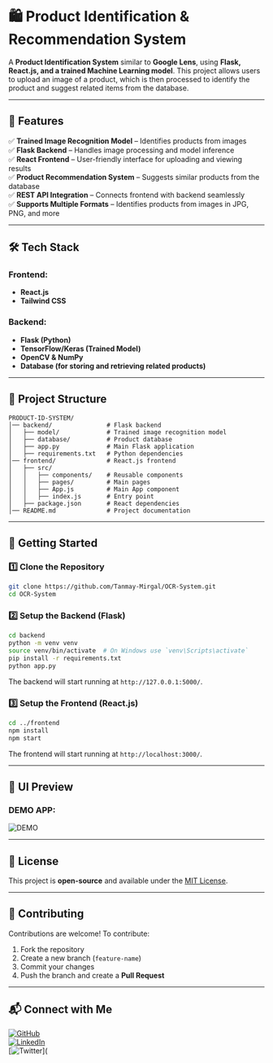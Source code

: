 # 🛍️ Product Identification & Recommendation System

A **Product Identification System** similar to **Google Lens**, using **Flask, React.js, and a trained Machine Learning model**. This project allows users to upload an image of a product, which is then processed to identify the product and suggest related items from the database.

---

## 🚀 Features

✅ **Trained Image Recognition Model** – Identifies products from images  
✅ **Flask Backend** – Handles image processing and model inference  
✅ **React Frontend** – User-friendly interface for uploading and viewing results  
✅ **Product Recommendation System** – Suggests similar products from the database  
✅ **REST API Integration** – Connects frontend with backend seamlessly  
✅ **Supports Multiple Formats** – Identifies products from images in JPG, PNG, and more  

---

## 🛠️ Tech Stack

### Frontend:
- **React.js**
- **Tailwind CSS**

### Backend:
- **Flask (Python)**
- **TensorFlow/Keras (Trained Model)**
- **OpenCV & NumPy**
- **Database (for storing and retrieving related products)**

---

## 📂 Project Structure

```
PRODUCT-ID-SYSTEM/
│── backend/               # Flask backend
│   ├── model/             # Trained image recognition model
│   ├── database/          # Product database
│   ├── app.py             # Main Flask application
│   ├── requirements.txt   # Python dependencies
│── frontend/              # React.js frontend
│   ├── src/
│   │   ├── components/    # Reusable components
│   │   ├── pages/         # Main pages
│   │   ├── App.js         # Main App component
│   │   ├── index.js       # Entry point
│   ├── package.json       # React dependencies
│── README.md              # Project documentation
```

---

## 📌 Getting Started

### 1️⃣ Clone the Repository

```sh
git clone https://github.com/Tanmay-Mirgal/OCR-System.git
cd OCR-System
```

### 2️⃣ Setup the Backend (Flask)

```sh
cd backend
python -m venv venv
source venv/bin/activate  # On Windows use `venv\Scripts\activate`
pip install -r requirements.txt
python app.py
```

The backend will start running at `http://127.0.0.1:5000/`.

### 3️⃣ Setup the Frontend (React.js)

```sh
cd ../frontend
npm install
npm start
```

The frontend will start running at `http://localhost:3000/`.

---

## 🎨 UI Preview

### DEMO APP:
![DEMO](https://github-production-user-asset-6210df.s3.amazonaws.com/138283976/413614130-149b8f16-f0b3-4508-bb9d-22c2b9a73431.jpg)

---

## 📜 License

This project is **open-source** and available under the [MIT License](LICENSE).  

---

## 🤝 Contributing

Contributions are welcome! To contribute:  
1. Fork the repository  
2. Create a new branch (`feature-name`)  
3. Commit your changes  
4. Push the branch and create a **Pull Request**  

---

## 📬 Connect with Me

[![GitHub](https://img.shields.io/badge/GitHub-TanmayMirgal-blue?style=flat&logo=github)](https://github.com/Tanmay-Mirgal)  
[![LinkedIn](https://img.shields.io/badge/LinkedIn-TanmayMirgal-blue?style=flat&logo=linkedin)](YOUR_LINKEDIN_URL)  
[![Twitter](https://img.shields.io/badge/Twitter-TanmayMirgal-blue?style=flat&logo=twitter)](
